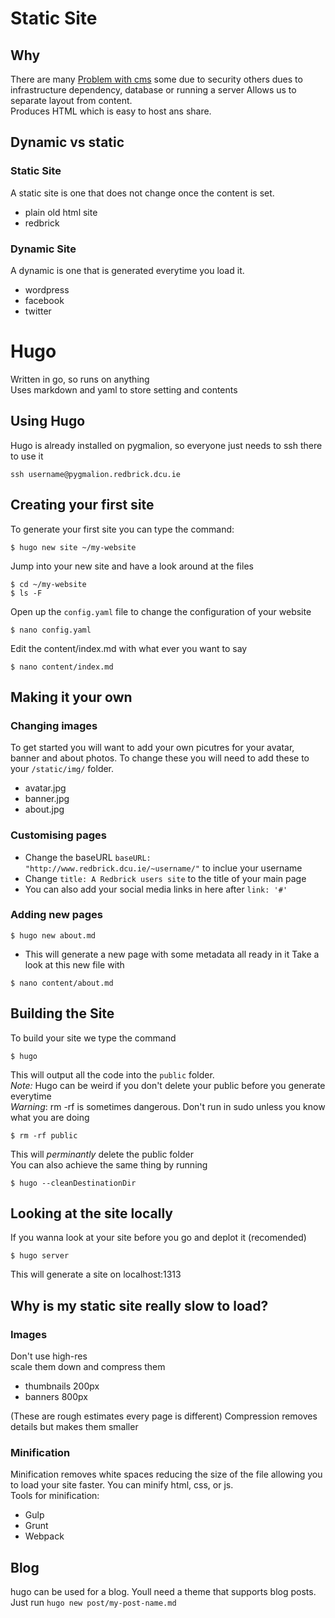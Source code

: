 # Static Site

## Why
There are many [Problem with cms](http://blog.theinternets.be/the-problem-with-modern-content-management-systems/) some due to security others dues to infrastructure dependency, database or running a server
Allows us to separate layout from content.  
Produces HTML which is easy to host ans share.  

## Dynamic vs static
### Static Site
A static site is one that does not change once the content is set.  
- plain old html site
- redbrick

### Dynamic Site
A dynamic is one that is generated everytime you load it.  
- wordpress
- facebook
- twitter

# Hugo
Written in go, so runs on anything  
Uses markdown and yaml to store setting and contents

## Using Hugo
Hugo is already installed on pygmalion, so everyone just needs to ssh there to use it
```
ssh username@pygmalion.redbrick.dcu.ie
```

## Creating your first site
To generate your first site you can type the command:

```
$ hugo new site ~/my-website
```
Jump into your new site and have a look around at the files
```
$ cd ~/my-website
$ ls -F
```
Open up the `config.yaml` file to change the configuration of your website

```
$ nano config.yaml
```
Edit the content/index.md with what ever you want to say
```
$ nano content/index.md
```

## Making it your own
### Changing images
To get started you will want to add your own picutres for your avatar, banner and about photos. To change these you will need to add these to your `/static/img/` folder.
- avatar.jpg
- banner.jpg
- about.jpg

### Customising pages
* Change the baseURL `baseURL: "http://www.redbrick.dcu.ie/~username/"` to inclue your username
* Change `title: A Redbrick users site` to the title of your main page 
* You can also add your social media links in here after `link: '#'`

### Adding new pages
```
$ hugo new about.md
```
* This will generate a new page with some metadata all ready in it
Take a look at this new file with
```
$ nano content/about.md
```

## Building the Site
To build your site we type the command
```
$ hugo
```
This will output all the code into the `public` folder.  
*Note:* Hugo can be weird if you don't delete your public before you generate everytime  
*Warning*: rm -rf is sometimes dangerous. Don't run in sudo unless you know what you are doing

```
$ rm -rf public
```
This will _perminantly_ delete the public folder  
You can also achieve the same thing by running  
```
$ hugo --cleanDestinationDir
```
## Looking at the site locally

If you wanna look at your site before you go and deplot it (recomended)

```
$ hugo server
```

This will generate a site on localhost:1313

## Why is my static site really slow to load?
### Images
Don't use high-res  
scale them down and compress them
- thumbnails 200px
- banners 800px

(These are rough estimates every page is different)
Compression removes details but makes them smaller

### Minification
Minification removes white spaces reducing the size of the file allowing you to load your site faster.
You can minify html, css, or js.  
Tools for minification:
 - Gulp
 - Grunt
 - Webpack

## Blog
hugo can be used for a blog.
Youll need a theme that supports blog posts.
Just run `hugo new post/my-post-name.md`
